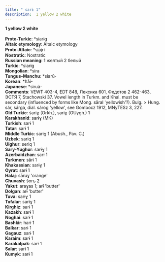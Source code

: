 ```yaml
---
title: " sarɨ 1"
description:  1 yellow 2 white
---
```

<strong> 1 yellow 2 white</strong><br><br>
<strong>Proto-Turkic</strong>:  *siarɨg<br>
<strong>Altaic etymology</strong>:  Altaic etymology<br>
<strong> Proto-Altaic</strong>:  *si̯ā̀jri<br>
<strong>Nostratic</strong>:  Nostratic<br>
<strong>Russian meaning</strong>:  1 желтый 2 белый<br>
<strong>Turkic</strong>:  *siarɨg<br>
<strong>Mongolian</strong>:  *sira<br>
<strong>Tungus-Manchu</strong>:  *siarū-<br>
<strong>Korean</strong>:  *hắi-<br>
<strong>Japanese</strong>:  *sìruà-<br>
<strong>Comments</strong>:  VEWT 403-4, EDT 848, Лексика 601, Федотов 2 462-463, ЭСТЯ 7, Stachowski 37. Vowel length in Turkm. and Khal. must be secondary (influenced by forms like Mong. sāral 'yellowish'?). Bulg. > Hung. sár, sárga, dial. sárog 'yellow', see Gombocz 1912, MNyTESz 3, 227.<br>
<strong>Old Turkic</strong>:  śarɨɣ (Orkh.), sarɨɣ (OUygh.) 1<br>
<strong>Karakhanid</strong>:  sarɨɣ (MK)<br>
<strong>Turkish</strong>:  sarɨ 1<br>
<strong>Tatar</strong>:  sarɨ 1<br>
<strong>Middle Turkic</strong>:  sarɨɣ 1 (Abush., Pav. C.)<br>
<strong>Uzbek</strong>:  sariq 1<br>
<strong>Uighur</strong>:  seriq 1<br>
<strong>Sary-Yughur</strong>:  sarɨɣ 1<br>
<strong>Azerbaidzhan</strong>:  sarɨ 1<br>
<strong>Turkmen</strong>:  sārɨ 1<br>
<strong>Khakassian</strong>:  sarɨɣ 1<br>
<strong>Oyrat</strong>:  sarɨ 1<br>
<strong>Halaj</strong>:  sāruɣ 'orange'<br>
<strong>Chuvash</strong>:  šorъ 2<br>
<strong>Yakut</strong>:  araɣas 1; arɨ̄ 'butter'<br>
<strong>Dolgan</strong>:  arɨ̄ 'butter'<br>
<strong>Tuva</strong>:  sarɨɣ 1<br>
<strong>Tofalar</strong>:  sarɨɣ 1<br>
<strong>Kirghiz</strong>:  sarɨ 1<br>
<strong>Kazakh</strong>:  sarɨ 1<br>
<strong>Noghai</strong>:  sarɨ 1<br>
<strong>Bashkir</strong>:  harɨ 1<br>
<strong>Balkar</strong>:  sarɨ 1<br>
<strong>Gagauz</strong>:  sarɨ 1<br>
<strong>Karaim</strong>:  sarɨ 1<br>
<strong>Karakalpak</strong>:  sarɨ 1<br>
<strong>Salar</strong>:  sarɨ 1<br>
<strong>Kumyk</strong>:  sarɨ 1<br>


